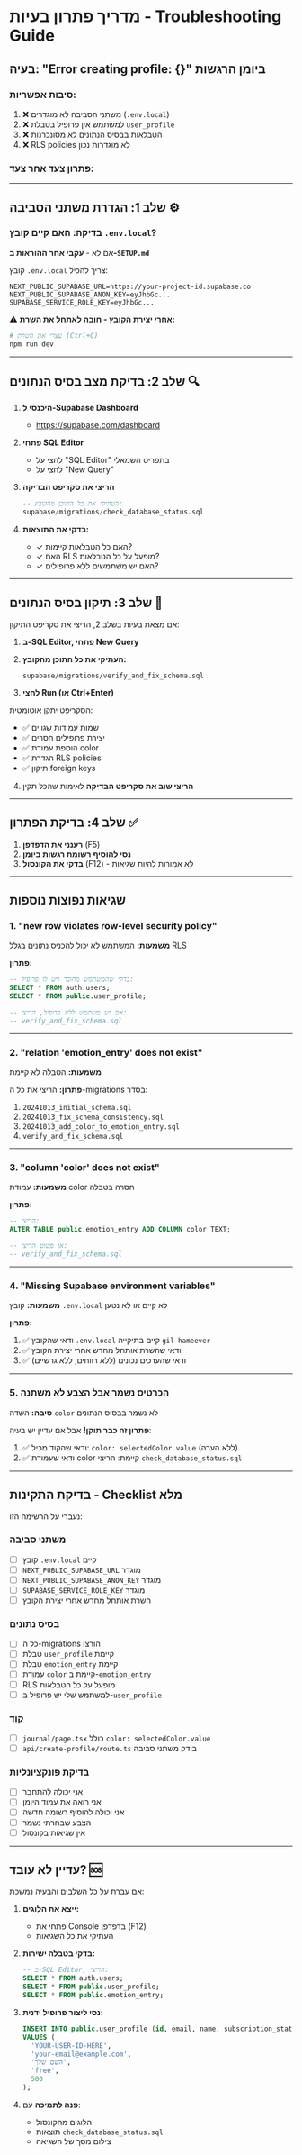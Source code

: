 # מדריך פתרון בעיות - Troubleshooting Guide

## בעיה: "Error creating profile: {}" ביומן הרגשות

### סיבות אפשריות:
1. ❌ משתני הסביבה לא מוגדרים (`.env.local`)
2. ❌ למשתמש אין פרופיל בטבלת `user_profile`
3. ❌ הטבלאות בבסיס הנתונים לא מסונכרנות
4. ❌ RLS policies לא מוגדרות נכון

### פתרון צעד אחר צעד:

---

## שלב 1: הגדרת משתני הסביבה ⚙️

### בדיקה: האם קיים קובץ `.env.local`?
אם לא - **עקבי אחר ההוראות ב-`SETUP.md`**

קובץ `.env.local` צריך להכיל:
```env
NEXT_PUBLIC_SUPABASE_URL=https://your-project-id.supabase.co
NEXT_PUBLIC_SUPABASE_ANON_KEY=eyJhbGc...
SUPABASE_SERVICE_ROLE_KEY=eyJhbGc...
```

⚠️ **אחרי יצירת הקובץ - חובה לאתחל את השרת:**
```bash
# עצרי את השרת (Ctrl+C)
npm run dev
```

---

## שלב 2: בדיקת מצב בסיס הנתונים 🔍

1. **היכנסי ל-Supabase Dashboard**
   - https://supabase.com/dashboard
   
2. **פתחי SQL Editor**
   - לחצי על "SQL Editor" בתפריט השמאלי
   - לחצי על "New Query"

3. **הריצי את סקריפט הבדיקה**
   ```sql
   -- העתיקי את כל התוכן מהקובץ:
   supabase/migrations/check_database_status.sql
   ```
   
4. **בדקי את התוצאות:**
   - ✓ האם כל הטבלאות קיימות?
   - ✓ האם RLS מופעל על כל הטבלאות?
   - ✓ האם יש משתמשים ללא פרופילים?

---

## שלב 3: תיקון בסיס הנתונים 🔧

אם מצאת בעיות בשלב 2, הריצי את סקריפט התיקון:

1. **ב-SQL Editor, פתחי New Query**

2. **העתיקי את כל התוכן מהקובץ:**
   ```
   supabase/migrations/verify_and_fix_schema.sql
   ```

3. **לחצי Run (או Ctrl+Enter)**

הסקריפט יתקן אוטומטית:
- ✅ שמות עמודות שגויים
- ✅ יצירת פרופילים חסרים
- ✅ הוספת עמודת color
- ✅ הגדרת RLS policies
- ✅ תיקון foreign keys

4. **הריצי שוב את סקריפט הבדיקה** לאימות שהכל תקין

---

## שלב 4: בדיקת הפתרון ✅

1. **רענני את הדפדפן** (F5)
2. **נסי להוסיף רשומת רגשות ביומן**
3. **בדקי את הקונסול** (F12) - לא אמורות להיות שגיאות

---

## שגיאות נפוצות נוספות

### 1. "new row violates row-level security policy"

**משמעות:** המשתמש לא יכול להכניס נתונים בגלל RLS

**פתרון:**
```sql
-- בדקי שהמשתמש מחובר ויש לו פרופיל:
SELECT * FROM auth.users;
SELECT * FROM public.user_profile;

-- אם יש משתמש ללא פרופיל, הריצי:
-- verify_and_fix_schema.sql
```

---

### 2. "relation 'emotion_entry' does not exist"

**משמעות:** הטבלה לא קיימת

**פתרון:** הריצי את כל ה-migrations בסדר:
1. `20241013_initial_schema.sql`
2. `20241013_fix_schema_consistency.sql`
3. `20241013_add_color_to_emotion_entry.sql`
4. `verify_and_fix_schema.sql`

---

### 3. "column 'color' does not exist"

**משמעות:** עמודת color חסרה בטבלה

**פתרון:**
```sql
-- הריצי:
ALTER TABLE public.emotion_entry ADD COLUMN color TEXT;

-- או פשוט הריצי:
-- verify_and_fix_schema.sql
```

---

### 4. "Missing Supabase environment variables"

**משמעות:** קובץ `.env.local` לא קיים או לא נטען

**פתרון:**
1. ✅ ודאי שהקובץ `.env.local` קיים בתיקייה `gil-hameever`
2. ✅ ודאי שהשרת אותחל מחדש אחרי יצירת הקובץ
3. ✅ ודאי שהערכים נכונים (ללא רווחים, ללא גרשיים)

---

### 5. הכרטיס נשמר אבל הצבע לא משתנה

**סיבה:** השדה `color` לא נשמר בבסיס הנתונים

**פתרון זה כבר תוקן!** אבל אם עדיין יש בעיה:
1. ✅ ודאי שהקוד מכיל: `color: selectedColor.value` (ללא הערה)
2. ✅ ודאי שעמודת color קיימת: הריצי `check_database_status.sql`

---

## בדיקת התקינות - Checklist מלא

נעברי על הרשימה הזו:

### משתני סביבה
- [ ] קובץ `.env.local` קיים
- [ ] `NEXT_PUBLIC_SUPABASE_URL` מוגדר
- [ ] `NEXT_PUBLIC_SUPABASE_ANON_KEY` מוגדר
- [ ] `SUPABASE_SERVICE_ROLE_KEY` מוגדר
- [ ] השרת אותחל מחדש אחרי יצירת הקובץ

### בסיס נתונים
- [ ] כל ה-migrations הורצו
- [ ] טבלת `user_profile` קיימת
- [ ] טבלת `emotion_entry` קיימת
- [ ] עמודת `color` קיימת ב-`emotion_entry`
- [ ] RLS מופעל על כל הטבלאות
- [ ] למשתמש שלי יש פרופיל ב-`user_profile`

### קוד
- [ ] `journal/page.tsx` כולל `color: selectedColor.value`
- [ ] `api/create-profile/route.ts` בודק משתני סביבה

### בדיקת פונקציונליות
- [ ] אני יכולה להתחבר
- [ ] אני רואה את עמוד היומן
- [ ] אני יכולה להוסיף רשומה חדשה
- [ ] הצבע שבחרתי נשמר
- [ ] אין שגיאות בקונסול

---

## עדיין לא עובד? 🆘

אם עברת על כל השלבים והבעיה נמשכת:

1. **ייצא את הלוגים:**
   - פתחי את Console בדפדפן (F12)
   - העתיקי את כל השגיאות

2. **בדקי בטבלה ישירות:**
   ```sql
   -- ב-SQL Editor, הריצי:
   SELECT * FROM auth.users;
   SELECT * FROM public.user_profile;
   SELECT * FROM public.emotion_entry;
   ```

3. **נסי ליצור פרופיל ידנית:**
   ```sql
   INSERT INTO public.user_profile (id, email, name, subscription_status, current_tokens)
   VALUES (
     'YOUR-USER-ID-HERE',
     'your-email@example.com',
     'השם שלך',
     'free',
     500
   );
   ```

4. **פנה לתמיכה** עם:
   - הלוגים מהקונסול
   - תוצאות `check_database_status.sql`
   - צילום מסך של השגיאה


